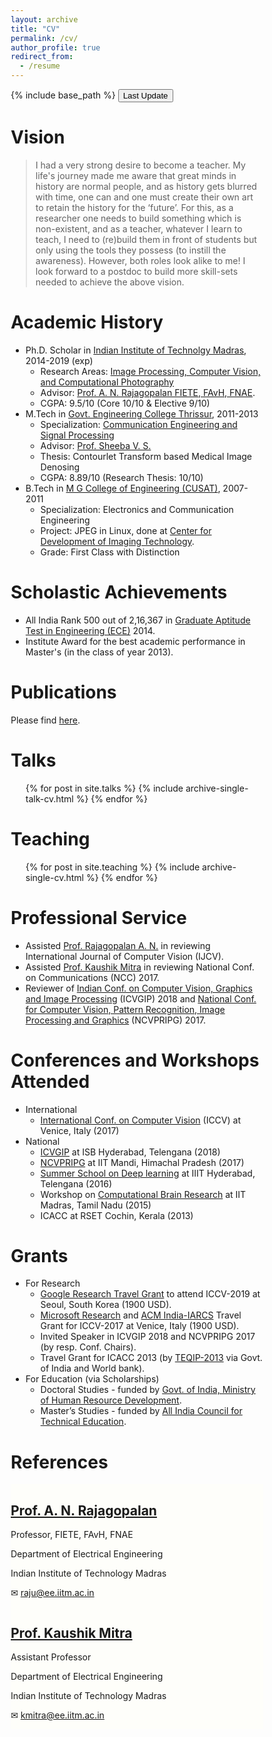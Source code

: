 ```yaml
---
layout: archive
title: "CV"
permalink: /cv/
author_profile: true
redirect_from:
  - /resume
---
```


{% include base_path %}
<button onclick="myFunction()">Last Update</button>

<p id="demo"></p>

<script>
function myFunction() {
  var x = new Date(document.lastModified);
  document.getElementById("demo").innerHTML = x;
}
</script>

Vision
======
> I had a very strong desire to become a teacher. My life's journey made me aware that great minds in history are normal people, and as history gets blurred with time, one can and one must create their own art to retain the history for the ‘future’. For this, as a researcher one needs to build something which is non-existent, and as a teacher, whatever I learn to teach, I need to (re)build them in front of students but only using the tools they possess (to instill the awareness). However, both roles look alike to me! I look forward to a postdoc to build more skill-sets needed to achieve the above vision.

Academic History
======
* Ph.D. Scholar  in [Indian Institute of Technolgy Madras](https://www.iitm.ac.in/), 2014-2019 (exp)
  * Research Areas: [Image Processing, Computer Vision, and Computational Photography](http://www.ee.iitm.ac.in/ipcvlab/)
  * Advisor: [Prof. A. N. Rajagopalan FIETE, FAvH, FNAE](http://www.ee.iitm.ac.in/~raju/).
  * CGPA: 9.5/10 (Core 10/10 & Elective 9/10)
* M.Tech in [Govt. Engineering College Thrissur](http://gectcr.ac.in/), 2011-2013
  * Specialization: [Communication Engineering and Signal Processing](http://gectcr.ac.in/electronics-department/m-tech-ec/)
  * Advisor: [Prof. Sheeba V. S.](http://gectcr.ac.in/about-us/principals-profile/)
  * Thesis: Contourlet Transform based Medical Image Denosing
  * CGPA: 8.89/10 (Research Thesis: 10/10)
* B.Tech in [M G College of Engineering (CUSAT)](http://www.mgcet.com/), 2007-2011
  * Specialization: Electronics and Communication Engineering
  * Project: JPEG in Linux, done at [Center for Development of Imaging Technology](https://cdit.org/home-1).
  * Grade: First Class with Distinction  

Scholastic Achievements
======
* All India Rank 500 out of 2,16,367 in [Graduate Aptitude Test in Engineering (ECE)](https://en.wikipedia.org/wiki/Graduate_Aptitude_Test_in_Engineering)  2014.
* Institute Award for the best academic performance in Master's (in the class of year 2013).

Publications
======
Please find [here](https://maheshmohanmr.github.io/publications/).

Talks
======
  <ul>{% for post in site.talks %}
    {% include archive-single-talk-cv.html %}
  {% endfor %}</ul>
  
Teaching
======
  <ul>{% for post in site.teaching %}
    {% include archive-single-cv.html %}
  {% endfor %}</ul>
  
Professional Service
======
* Assisted [Prof. Rajagopalan A. N.](http://www.ee.iitm.ac.in/~raju/) in reviewing International Journal of Computer Vision (IJCV).
* Assisted [Prof. Kaushik Mitra](http://www.ee.iitm.ac.in/kmitra/) in reviewing National Conf. on Communications (NCC) 2017.
* Reviewer of [Indian Conf. on Computer Vision, Graphics and Image Processing](https://cvit.iiit.ac.in/icvgip18/) (ICVGIP) 2018 and [National Conf. for Computer Vision, Pattern Recognition, Image Processing and Graphics](http://ncvpripg.iitmandi.ac.in/submissions.html) (NCVPRIPG) 2017.
 
  
Conferences and Workshops Attended
======
* International
  * [International Conf. on Computer Vision](http://iccv2017.thecvf.com/) (ICCV) at Venice, Italy (2017)
* National
  * [ICVGIP](https://cvit.iiit.ac.in/icvgip18/) at ISB Hyderabad, Telengana (2018)
  * [NCVPRIPG](http://ncvpripg.iitmandi.ac.in/submissions.html) at IIT Mandi, Himachal Pradesh (2017)
  * [Summer School on Deep learning](https://cvit.iiit.ac.in/summerschool/index.html) at IIIT Hyderabad, Telengana (2016)
  * Workshop on [Computational Brain Research](https://ccbr.iitmadras.in/) at IIT Madras, Tamil Nadu (2015)
  * ICACC at RSET Cochin, Kerala (2013)

Grants
====== 
* For Research
  * [Google Research Travel Grant](https://buildyourfuture.withgoogle.com/scholarships/google-travel-scholarships/#!?detail-content-tabby_activeEl=india) to attend ICCV-2019 at Seoul, South Korea (1900 USD). 
  * [Microsoft Research](https://www.microsoft.com/en-us/research/lab/microsoft-research-india/?from=http%3A%2F%2Fresearch.microsoft.com%2Findia) and [ACM India-IARCS](https://www.iarcs.org.in/activities/grants.php) Travel Grant for ICCV-2017 at Venice, Italy (1900 USD).
  * Invited Speaker in ICVGIP 2018 and NCVPRIPG 2017 (by resp. Conf. Chairs).
  * Travel Grant for ICACC 2013 (by [TEQIP-2013](https://www.teqip.in/) via Govt. of India and World bank).
* For Education (via Scholarships) 
  * Doctoral Studies - funded by [Govt. of India, Ministry of Human Resource Development](https://mhrd.gov.in/).
  * Master’s Studies - funded by [All India Council for Technical Education](https://www.aicte-india.org/).

References
====== 
<html>
<head>
<meta name="viewport" content="width=device-width, initial-scale=1">
<style>
* {
  box-sizing: border-box;
}

/* Create two equal columns that floats next to each other */
.column {
  float: left;
  width: 50%;
  padding: 10px;
}

/* Clear floats after the columns */
.row:after {
  content: "";
  display: table;
  clear: both;
}
</style>
</head>
<body>
<div class="row">
  <div class="column" style="background-color:#fefefa;">
    <h2><a href="http://www.ee.iitm.ac.in/~raju/">Prof. A. N. Rajagopalan</a> </h2>
    <p>Professor, FIETE, FAvH, FNAE</p> 
    <p>Department of Electrical Engineering</p>
<p>Indian Institute of Technology Madras</p>
<p> &#9993; <a href = "mailto: raju@ee.iitm.ac.in">raju@ee.iitm.ac.in </a> </p>
  </div>
  <div class="column" style="background-color:#fefefa;">
    <h2><a href="http://www.ee.iitm.ac.in/kmitra/">Prof. Kaushik Mitra </a> </h2>
    <p>Assistant Professor</p> 
    <p>Department of Electrical Engineering</p>
<p>Indian Institute of Technology Madras</p>
<p> &#9993; <a href = "mailto: kmitra@ee.iitm.ac.in">kmitra@ee.iitm.ac.in </a>  </p>
  </div>
</div>

</body>
</html>
